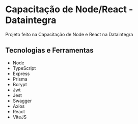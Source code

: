 # Capacitação de Node/React - Dataintegra

Projeto feito na Capacitação de Node e React na Dataintegra

## Tecnologias e Ferramentas

- Node
- TypeScript
- Express
- Prisma
- Bcrypt
- Jwt
- Jest
- Swagger
- Axios
- React
- ViteJS
